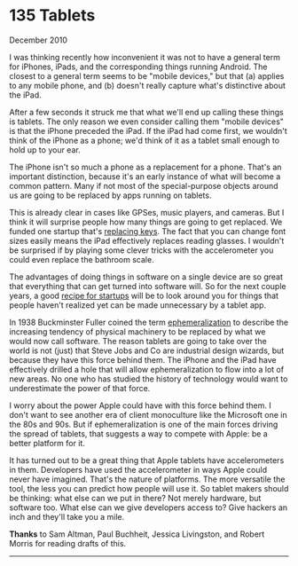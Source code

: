 # 135 Tablets


  
 
  
 December 2010   
  
 I was thinking recently how inconvenient it was not to have a general term for iPhones, iPads, and the corresponding things running Android. The closest to a general term seems to be "mobile devices," but that (a) applies to any mobile phone, and (b) doesn't really capture what's distinctive about the iPad.   
  
 After a few seconds it struck me that what we'll end up calling these things is tablets. The only reason we even consider calling them "mobile devices" is that the iPhone preceded the iPad. If the iPad had come first, we wouldn't think of the iPhone as a phone; we'd think of it as a tablet small enough to hold up to your ear.   
  
 The iPhone isn't so much a phone as a replacement for a phone. That's an important distinction, because it's an early instance of what will become a common pattern. Many if not most of the special-purpose objects around us are going to be replaced by apps running on tablets.   
  
 This is already clear in cases like GPSes, music players, and cameras. But I think it will surprise people how many things are going to get replaced. We funded one startup that's [replacing keys](http://lockitron.com/). The fact that you can change font sizes easily means the iPad effectively replaces reading glasses. I wouldn't be surprised if by playing some clever tricks with the accelerometer you could even replace the bathroom scale.   
  
 The advantages of doing things in software on a single device are so great that everything that can get turned into software will. So for the next couple years, a good [recipe for startups](http://ycombinator.com/rfs8.html) will be to look around you for things that people haven't realized yet can be made unnecessary by a tablet app.   
  
 In 1938 Buckminster Fuller coined the term [ephemeralization](http://en.wikipedia.org/wiki/Ephemeralization) to describe the increasing tendency of physical machinery to be replaced by what we would now call software. The reason tablets are going to take over the world is not (just) that Steve Jobs and Co are industrial design wizards, but because they have this force behind them. The iPhone and the iPad have effectively drilled a hole that will allow ephemeralization to flow into a lot of new areas. No one who has studied the history of technology would want to underestimate the power of that force.   
  
 I worry about the power Apple could have with this force behind them. I don't want to see another era of client monoculture like the Microsoft one in the 80s and 90s. But if ephemeralization is one of the main forces driving the spread of tablets, that suggests a way to compete with Apple: be a better platform for it.   
  
 It has turned out to be a great thing that Apple tablets have accelerometers in them. Developers have used the accelerometer in ways Apple could never have imagined. That's the nature of platforms. The more versatile the tool, the less you can predict how people will use it. So tablet makers should be thinking: what else can we put in there? Not merely hardware, but software too. What else can we give developers access to? Give hackers an inch and they'll take you a mile.   
  
 
  
 
  
 
  
 
  
 
  
 
  
 **Thanks** to Sam Altman, Paul Buchheit, Jessica Livingston, and Robert Morris for reading drafts of this.   
  
 
  
 
  
 
  
 
  
 
  
 

 
* * *
 

 

